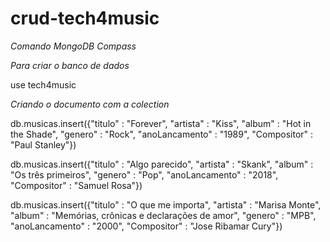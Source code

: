 # crud-tech4music

*Comando MongoDB Compass*

*Para criar o banco de dados*

use tech4music

*Criando o documento com a colection*

db.musicas.insert({"titulo" : "Forever", "artista" : "Kiss", "album" : "Hot in the Shade", "genero" : "Rock", "anoLancamento" : "1989", "Compositor" : "Paul Stanley"})

db.musicas.insert({"titulo" : "Algo parecido", "artista" : "Skank", "album" : "Os três primeiros", "genero" : "Pop", "anoLancamento" : "2018", "Compositor" : "Samuel Rosa"})
 
db.musicas.insert({"titulo" : "O que me importa", "artista" : "Marisa Monte", "album" : "Memórias, crônicas e declarações de amor", "genero" : "MPB", "anoLancamento" : "2000", "Compositor" : "Jose Ribamar Cury"})
